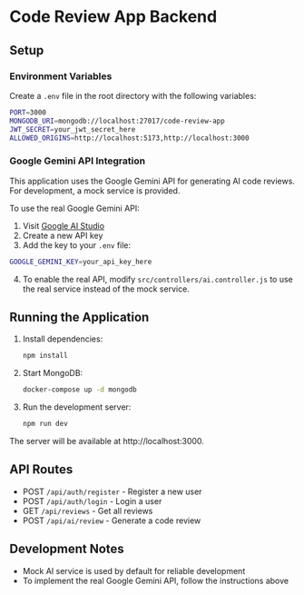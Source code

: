 # Code Review App Backend

## Setup

### Environment Variables

Create a `.env` file in the root directory with the following variables:

```bash
PORT=3000
MONGODB_URI=mongodb://localhost:27017/code-review-app
JWT_SECRET=your_jwt_secret_here
ALLOWED_ORIGINS=http://localhost:5173,http://localhost:3000
```

### Google Gemini API Integration

This application uses the Google Gemini API for generating AI code reviews. For development, a mock service is provided.

To use the real Google Gemini API:

1. Visit [Google AI Studio](https://aistudio.google.com/)
2. Create a new API key
3. Add the key to your `.env` file:

```bash
GOOGLE_GEMINI_KEY=your_api_key_here
```

4. To enable the real API, modify `src/controllers/ai.controller.js` to use the real service instead of the mock service.

## Running the Application

1. Install dependencies:
   ```bash
   npm install
   ```

2. Start MongoDB:
   ```bash
   docker-compose up -d mongodb
   ```

3. Run the development server:
   ```bash
   npm run dev
   ```

The server will be available at http://localhost:3000.

## API Routes

- POST `/api/auth/register` - Register a new user
- POST `/api/auth/login` - Login a user
- GET `/api/reviews` - Get all reviews
- POST `/api/ai/review` - Generate a code review

## Development Notes

- Mock AI service is used by default for reliable development
- To implement the real Google Gemini API, follow the instructions above
